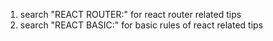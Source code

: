 1. search "REACT ROUTER:" for react router related tips
2. search "REACT BASIC:" for basic rules of react related tips
